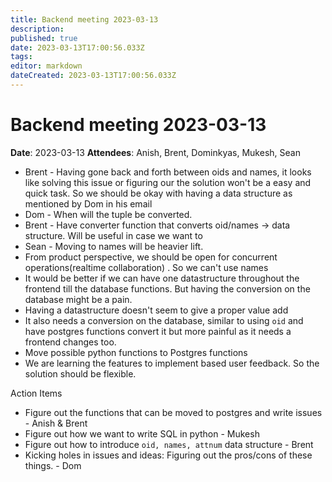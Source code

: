 ```yaml
---
title: Backend meeting 2023-03-13
description: 
published: true
date: 2023-03-13T17:00:56.033Z
tags: 
editor: markdown
dateCreated: 2023-03-13T17:00:56.033Z
---
```


# Backend meeting 2023-03-13

**Date**: 2023-03-13
**Attendees**: Anish, Brent, Dominkyas, Mukesh, Sean


- Brent - Having gone back and forth between oids and names, it looks like solving this issue or figuring our the solution won't be a easy and quick task. So we should be okay with having a data structure as mentioned by Dom in his email
- Dom - When will the tuple be converted.
- Brent - Have converter function that converts oid/names -> data structure. Will be useful in case we want to 
- Sean - Moving to names will be heavier lift.
- From product perspective, we should be open for concurrent operations(realtime collaboration) . So we can't use names
- It would be better if we can have one datastructure throughout the frontend till the database functions. But having the conversion on the database might be a pain.
- Having a datastructure doesn't seem to give a proper value add
- It also needs a conversion on the database, similar to using `oid` and have postgres functions convert it but more painful as it needs a frontend changes too.
- Move possible python functions to Postgres functions
- We are learning the features to implement based user feedback. So the solution should be flexible. 

Action Items
- Figure out the functions that can be moved to postgres and write issues - Anish & Brent
- Figure out how we want to write SQL in python - Mukesh
- Figure out how to introduce `oid, names, attnum` data structure - Brent
- Kicking holes in issues and ideas: Figuring out the pros/cons of these things. - Dom 